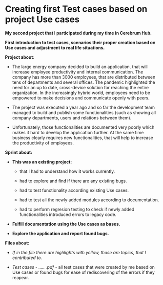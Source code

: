 # Creating first Test cases based on project Use cases

<b>My second project that I participated during my time in Cerebrum Hub.

First introduction to test cases, scenarios their proper creation based on Use cases and adjustment to real life situations.

Project about:</b>

  - The large energy company decided to build an application, that will increase employee productivity and internal communication. The company has more than 3000 employees, that are distributed between tens of departments and several offices. The pandemic highlighted the need for an up to date, cross-device solution for reaching the entire organization. In the increasingly hybrid world, employees need to be empowered to make decisions and communicate openly with peers.
  
  - The project was executed a year ago and so far the development team managed to build and publish some functionalities (such as showing all company departments, users and relations between them).

  - Unfortunately, those functionalities are documented very poorly which makes it hard to develop the application further. At the same time business clearly requires new functionalities, that will help to increase the productivity of employees.

<b>Sprint about:

  - This was an existing project: </b>

    - that I had to understand how it works currently.
  
    - had to explore and find if there are any existing bugs.
  
    - had to test functionality according existing Use cases.
  
    - had to test all the newly added modules according to documentation.
  
    - had to perform regresion testing to check if newly added functionalities introduced errors to legacy code.

  - <b>Fulfill documentation using the Use cases as bases.
  
  - Explore the application and report found bugs.</b>
  
<b>Files about:</b>

  - <i>If in the file there are highlights with yellow, those are topics, that I contributed to.</i>

  - <i>Test cases - ..... .pdf</i> - all test cases that were created by me based on Use cases or found bugs for ease of rediscovering of the errors if they reapear.
